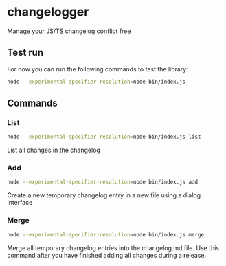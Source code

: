 # changelogger

Manage your JS/TS changelog conflict free

## Test run

For now you can run the following commands to test the library:

```bash
node --experimental-specifier-resolution=node bin/index.js
```

## Commands

### List
  
  ```bash
  node --experimental-specifier-resolution=node bin/index.js list
  ```

  List all changes in the changelog

### Add

  ```bash
  node --experimental-specifier-resolution=node bin/index.js add
  ```

  Create a new temporary changelog entry in a new file using a dialog interface

### Merge

  ```bash
  node --experimental-specifier-resolution=node bin/index.js merge
  ```

  Merge all temporary changelog entries into the changelog.md file. Use this command after you have finished adding all changes during a release.
